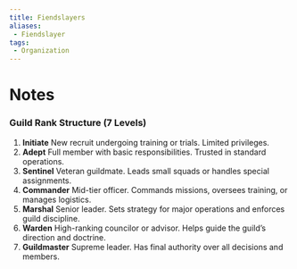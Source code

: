 ```yaml
---
title: Fiendslayers
aliases:
 - Fiendslayer
tags: 
 - Organization
---
```


# Notes




### **Guild Rank Structure (7 Levels)**

1. **Initiate** New recruit undergoing training or trials. Limited privileges.
2. **Adept** Full member with basic responsibilities. Trusted in standard operations.
3. **Sentinel** Veteran guildmate. Leads small squads or handles special assignments.
4. **Commander** Mid-tier officer. Commands missions, oversees training, or manages logistics.
5. **Marshal** Senior leader. Sets strategy for major operations and enforces guild discipline.
6. **Warden** High-ranking councilor or advisor. Helps guide the guild’s direction and doctrine.
7. **Guildmaster** Supreme leader. Has final authority over all decisions and members.